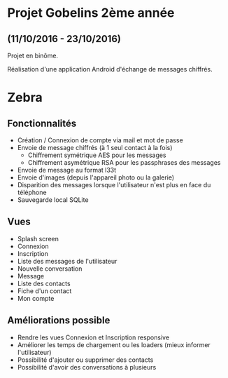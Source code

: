 # Projet Gobelins 2ème année
## (11/10/2016 - 23/10/2016)

Projet en binôme.

Réalisation d'une application Android d'échange de messages chiffrés.

# Zebra

## Fonctionnalités

- Création / Connexion de compte via mail et mot de passe
- Envoie de message chiffrés (à 1 seul contact à la fois)
    - Chiffrement symétrique AES pour les messages
    - Chiffrement asymétrique RSA pour les passphrases des messages
- Envoie de message au format l33t
- Envoie d'images (depuis l'appareil photo ou la galerie)
- Disparition des messages lorsque l'utilisateur n'est plus en face du téléphone
- Sauvegarde local SQLite

## Vues

- Splash screen
- Connexion
- Inscription
- Liste des messages de l'utilisateur
- Nouvelle conversation
- Message
- Liste des contacts
- Fiche d'un contact
- Mon compte

## Améliorations possible

- Rendre les vues Connexion et Inscription responsive
- Améliorer les temps de chargement ou les loaders (mieux informer l'utilisateur)
- Possibilité d'ajouter ou supprimer des contacts
- Possibilité d'avoir des conversations à plusieurs
